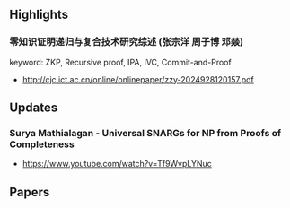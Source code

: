 ## Highlights
### 零知识证明递归与复合技术研究综述 (张宗洋 周子博 邓燚)
keyword: ZKP, Recursive proof, IPA, IVC, Commit-and-Proof 
- <http://cjc.ict.ac.cn/online/onlinepaper/zzy-2024928120157.pdf>
## Updates
### Surya Mathialagan - Universal SNARGs for NP from Proofs of Completeness
- <https://www.youtube.com/watch?v=Tf9WvpLYNuc>

## Papers
